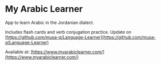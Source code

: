 # My Arabic Learner

App to learn Arabic in the Jordanian dialect.

Includes flash cards and verb conjugation practice. Update on [https://github.com/musa-q/Language-Learner](https://github.com/musa-q/Language-Learner)

Available at:
[https://www.myarabiclearner.com/](https://www.myarabiclearner.com/)
